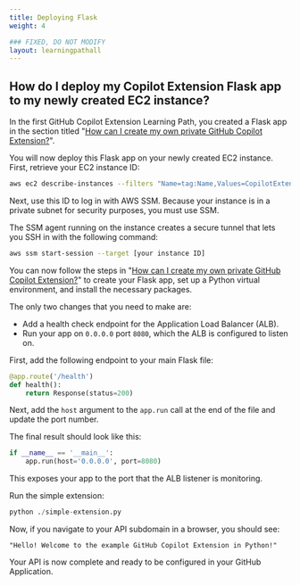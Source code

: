 ```yaml
---
title: Deploying Flask
weight: 4

### FIXED, DO NOT MODIFY
layout: learningpathall
---
```


## How do I deploy my Copilot Extension Flask app to my newly created EC2 instance?

In the first GitHub Copilot Extension Learning Path, you created a Flask app in the section titled "[How can I create my own private GitHub Copilot Extension?](http://localhost:1313/learning-paths/servers-and-cloud-computing/gh-copilot-simple/run-python/)".

You will now deploy this Flask app on your newly created EC2 instance. First, retrieve your EC2 instance ID:

```bash
aws ec2 describe-instances --filters "Name=tag:Name,Values=CopilotExtensionDeploymentStack/LaunchTemplate" --query "Reservations[*].Instances[*].InstanceId" --output text
```

Next, use this ID to log in with AWS SSM.  Because your instance is in a private subnet for security purposes, you must use SSM. 

The SSM agent running on the instance creates a secure tunnel that lets you SSH in with the following command:

```bash
aws ssm start-session --target [your instance ID]
```

You can now follow the steps in "[How can I create my own private GitHub Copilot Extension?](http://localhost:1313/learning-paths/servers-and-cloud-computing/gh-copilot-simple/run-python/)" to create your Flask app, set up a Python virtual environment, and install the necessary packages.

The only two changes that you need to make are:

* Add a health check endpoint for the Application Load Balancer (ALB).
* Run your app on `0.0.0.0` port `8080`, which the ALB is configured to listen on.

First, add the following endpoint to your main Flask file:

```Python
@app.route('/health')
def health():
    return Response(status=200)
```

Next, add the `host` argument to the `app.run` call at the end of the file and update the port number. 

The final result should look like this:

```Python
if __name__ == '__main__':
    app.run(host='0.0.0.0', port=8080)
```

This exposes your app to the port that the ALB listener is monitoring.

Run the simple extension:

```Python
python ./simple-extension.py
```

Now, if you navigate to your API subdomain in a browser, you should see:

```text
"Hello! Welcome to the example GitHub Copilot Extension in Python!"
```

Your API is now complete and ready to be configured in your GitHub Application.